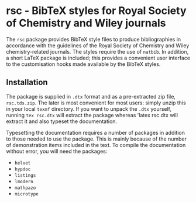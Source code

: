 rsc - BibTeX styles for Royal Society of Chemistry and Wiley journals
=====================================================================

The `rsc` package provides BibTeX style files to produce
bibliographies in accordance with the guidelines of the Royal
Society of Chemistry and Wiley chemistry-related journals. The
styles require the use of `natbib`.  In addition, a short LaTeX 
package is included; this provides a convenient user interface to 
the customisation hooks made available by the BibTeX styles.

Installation
------------

The package is supplied in `.dtx` format and as a pre-extracted
zip file, `rsc.tds.zip`. The later is most convenient for
most users: simply unzip this in your local `texmf` directory.
If you want to unpack the `.dtx` yourself, running `tex
rsc.dtx` will extract the package whereas 'latex rsc.dtx
will extract it and also typeset the documentation.

Typesetting the documentation requires a number of packages in
addition to those needed to use the package. This is mainly 
because of the number of demonstration items included in the 
text. To compile the documentation without error, you will 
need the packages:
 - `helvet`
 - `hypdoc`
 - `listings`
 - `lmodern`
 - `mathpazo`
 - `microtype`